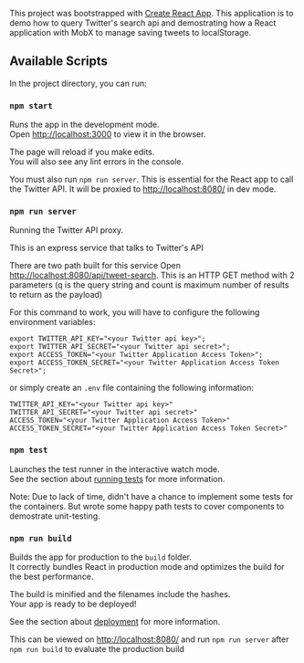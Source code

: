 This project was bootstrapped with [Create React App](https://github.com/facebook/create-react-app).  This application is to demo how to query Twitter's search api and demostrating how a React application with MobX to manage saving tweets to localStorage.

## Available Scripts

In the project directory, you can run:

### `npm start`

Runs the app in the development mode.<br />
Open [http://localhost:3000](http://localhost:3000) to view it in the browser. 

The page will reload if you make edits.<br />
You will also see any lint errors in the console.

You must also run `npm run server`.  This is essential for the React app to call the Twitter API.  It will be proxied to [http://localhost:8080/](http://localhost:8080/) in dev mode.

### `npm run server`

Running the Twitter API proxy.<br />

This is an express service that talks to Twitter's API

There are two path built for this service
Open [http://localhost:8080/api/tweet-search](http://localhost:8080/api/tweet-search).  This is an HTTP GET method with 2 parameters (q is the query string and count is maximum number of results to return as the payload)

For this command to work, you will have to configure the following environment variables:

```
export TWITTER_API_KEY="<your Twitter api key>";
export TWITTER_API_SECRET="<your Twitter api secret>";
export ACCESS_TOKEN="<your Twitter Application Access Token>";
export ACCESS_TOKEN_SECRET="<your Twitter Application Access Token Secret>";

```

or simply create an `.env` file containing the following information:

```
TWITTER_API_KEY="<your Twitter api key>"
TWITTER_API_SECRET="<your Twitter api secret>"
ACCESS_TOKEN="<your Twitter Application Access Token>"
ACCESS_TOKEN_SECRET="<your Twitter Application Access Token Secret>"
```


### `npm test`

Launches the test runner in the interactive watch mode.<br />
See the section about [running tests](https://facebook.github.io/create-react-app/docs/running-tests) for more information.

Note: Due to lack of time, didn't have a chance to implement some tests for the containers.  But wrote some happy path tests to cover components to demostrate unit-testing.

### `npm run build`

Builds the app for production to the `build` folder.<br />
It correctly bundles React in production mode and optimizes the build for the best performance.

The build is minified and the filenames include the hashes.<br />
Your app is ready to be deployed!

See the section about [deployment](https://facebook.github.io/create-react-app/docs/deployment) for more information.

This can be viewed on [http://localhost:8080/](http://localhost:8080/) and run `npm run server` after `npm run build` to evaluate the production build